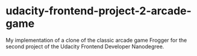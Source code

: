 # udacity-frontend-project-2-arcade-game
My implementation of a clone of the classic arcade game Frogger for the second project of the Udacity Frontend Developer Nanodegree.
